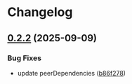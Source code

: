 # Changelog

## [0.2.2](https://github.com/uiolee/eslint-config-uiolee/compare/v0.2.1...v0.2.2) (2025-09-09)


### Bug Fixes

* update peerDependencies ([b86f278](https://github.com/uiolee/eslint-config-uiolee/commit/b86f278fe3337344e3c2fa92385ce2b4d2436bf1))
